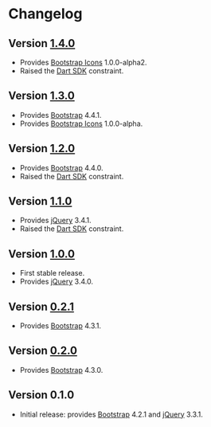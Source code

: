 # Changelog

## Version [1.4.0](https://github.com/cedx/bootstrap.dart/compare/v1.3.0...v1.4.0)
- Provides [Bootstrap Icons](https://icons.getbootstrap.com) 1.0.0-alpha2.
- Raised the [Dart SDK](https://dart.dev/tools/sdk) constraint.

## Version [1.3.0](https://github.com/cedx/bootstrap.dart/compare/v1.2.0...v1.3.0)
- Provides [Bootstrap](https://getbootstrap.com) 4.4.1.
- Provides [Bootstrap Icons](https://icons.getbootstrap.com) 1.0.0-alpha.

## Version [1.2.0](https://github.com/cedx/bootstrap.dart/compare/v1.1.0...v1.2.0)
- Provides [Bootstrap](https://getbootstrap.com) 4.4.0.
- Raised the [Dart SDK](https://dart.dev/tools/sdk) constraint.

## Version [1.1.0](https://github.com/cedx/bootstrap.dart/compare/v1.0.0...v1.1.0)
- Provides [jQuery](https://jquery.com) 3.4.1.
- Raised the [Dart SDK](https://dart.dev/tools/sdk) constraint.

## Version [1.0.0](https://github.com/cedx/bootstrap.dart/compare/v0.2.1...v1.0.0)
- First stable release.
- Provides [jQuery](https://jquery.com) 3.4.0.

## Version [0.2.1](https://github.com/cedx/bootstrap.dart/compare/v0.2.0...v0.2.1)
- Provides [Bootstrap](https://getbootstrap.com) 4.3.1.

## Version [0.2.0](https://github.com/cedx/bootstrap.dart/compare/v0.1.0...v0.2.0)
- Provides [Bootstrap](https://getbootstrap.com) 4.3.0.

## Version 0.1.0
- Initial release: provides [Bootstrap](https://getbootstrap.com) 4.2.1 and [jQuery](https://jquery.com) 3.3.1.
